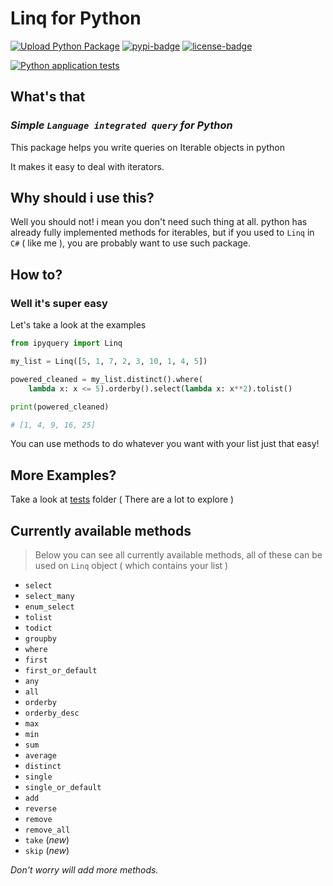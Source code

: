 # Linq for Python

[![Upload Python Package](https://github.com/immmdreza/ipyquery/actions/workflows/upload_pypi.yml/badge.svg)](https://github.com/immmdreza/ipyquery/actions/workflows/upload_pypi.yml)
[![pypi-badge]][pypi]
[![license-badge]](LICENSE)

[![Python application tests](https://github.com/immmdreza/ipyquery/actions/workflows/python-app.yml/badge.svg)](https://github.com/immmdreza/ipyquery/actions/workflows/python-app.yml)

## What's that

### _Simple `Language integrated query` for Python_

This package helps you write queries on Iterable objects in python

It makes it easy to deal with iterators.

## Why should i use this?

Well you should not! i mean you don't need such thing at all. python has already fully implemented methods for iterables, but if you used to `Linq` in `C#` ( like me ), you are probably want to use such package.

## How to?

### Well it's super easy

Let's take a look at the examples

```py
from ipyquery import Linq

my_list = Linq([5, 1, 7, 2, 3, 10, 1, 4, 5])

powered_cleaned = my_list.distinct().where(
    lambda x: x <= 5).orderby().select(lambda x: x**2).tolist()

print(powered_cleaned)

# [1, 4, 9, 16, 25]
```

You can use methods to do whatever you want with your list just that easy!

## More Examples?

Take a look at [tests](tests/test_linq.py) folder ( There are a lot to explore )

## Currently available methods

> Below you can see all currently available methods, all of these can be used on `Linq` object ( which contains your list )

- `select`
- `select_many`
- `enum_select`
- `tolist`
- `todict`
- `groupby`
- `where`
- `first`
- `first_or_default`
- `any`
- `all`
- `orderby`
- `orderby_desc`
- `max`
- `min`
- `sum`
- `average`
- `distinct`
- `single`
- `single_or_default`
- `add`
- `reverse`
- `remove`
- `remove_all`
- `take` (_new_)
- `skip` (_new_)

_Don't worry will add more methods._

[pypi]: https://pypi.org/project/ipyquery/
[pypi-badge]: https://badge.fury.io/py/ipyquery.svg
[license-badge]: https://img.shields.io/badge/license-MIT-blue.svg
